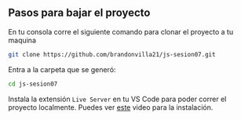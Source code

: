 ## Pasos para bajar el proyecto

En tu consola corre el siguiente comando para clonar el proyecto a tu maquina
```sh
git clone https://github.com/brandonvilla21/js-sesion07.git
```

Entra a la carpeta que se generó:
```sh
cd js-sesion07
```

Instala la extensión `Live Server` en tu VS Code para poder correr el proyecto localmente. Puedes ver [este](https://www.youtube.com/watch?v=eM2xzvUTasQ) video para la instalación.
